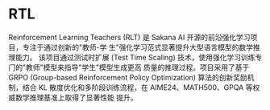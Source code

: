# RTL
Reinforcement Learning Teachers (RLT) 是 Sakana AI 开源的前沿强化学习项⽬，专注于通过创新的"教师-学 ⽣"强化学习范式显著提升⼤型语⾔模型的数学推理能⼒。 该项⽬通过测试时扩展 (Test Time Scaling) 技术，使⽤强化学习训练专⻔的"教师"模型来指导"学⽣"模型⽣成更⾼ 质量的推理过程。项⽬采⽤了基于 GRPO (Group-based Reinforcement Policy Optimization) 算法的创新奖励机 制，结合 KL 散度优化和多阶段训练流程，在 AIME24、MATH500、GPQA 等权威数学推理基准上取得了显著性能 提升。
